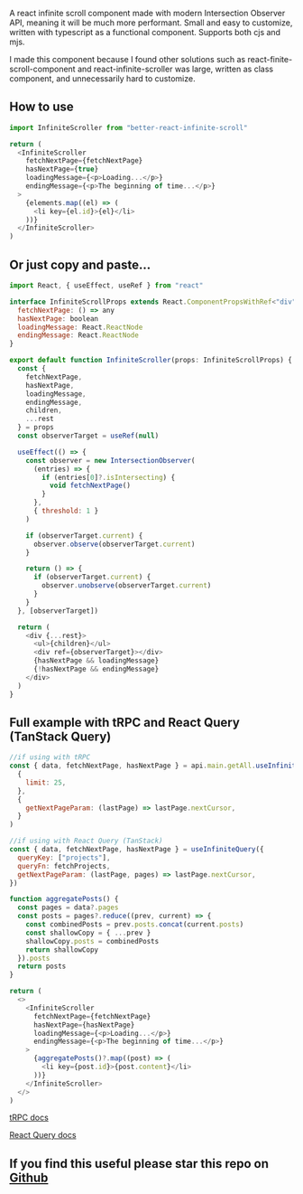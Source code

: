A react infinite scroll component made with modern Intersection Observer API, meaning it will be much more performant. Small and easy to customize, written with typescript as a functional component. Supports both cjs and mjs.

I made this component because I found other solutions such as react-finite-scroll-component and react-infinite-scroller was large, written as class component, and unnecessarily hard to customize.

## How to use

```js
import InfiniteScroller from "better-react-infinite-scroll"

return (
  <InfiniteScroller
    fetchNextPage={fetchNextPage}
    hasNextPage={true}
    loadingMessage={<p>Loading...</p>}
    endingMessage={<p>The beginning of time...</p>}
  >
    {elements.map((el) => (
      <li key={el.id}>{el}</li>
    ))}
  </InfiniteScroller>
)
```

## Or just copy and paste...

```js
import React, { useEffect, useRef } from "react"

interface InfiniteScrollProps extends React.ComponentPropsWithRef<"div"> {
  fetchNextPage: () => any
  hasNextPage: boolean
  loadingMessage: React.ReactNode
  endingMessage: React.ReactNode
}

export default function InfiniteScroller(props: InfiniteScrollProps) {
  const {
    fetchNextPage,
    hasNextPage,
    loadingMessage,
    endingMessage,
    children,
    ...rest
  } = props
  const observerTarget = useRef(null)

  useEffect(() => {
    const observer = new IntersectionObserver(
      (entries) => {
        if (entries[0]?.isIntersecting) {
          void fetchNextPage()
        }
      },
      { threshold: 1 }
    )

    if (observerTarget.current) {
      observer.observe(observerTarget.current)
    }

    return () => {
      if (observerTarget.current) {
        observer.unobserve(observerTarget.current)
      }
    }
  }, [observerTarget])

  return (
    <div {...rest}>
      <ul>{children}</ul>
      <div ref={observerTarget}></div>
      {hasNextPage && loadingMessage}
      {!hasNextPage && endingMessage}
    </div>
  )
}
```

## Full example with tRPC and React Query (TanStack Query)

```js
//if using with tRPC
const { data, fetchNextPage, hasNextPage } = api.main.getAll.useInfiniteQuery(
  {
    limit: 25,
  },
  {
    getNextPageParam: (lastPage) => lastPage.nextCursor,
  }
)

//if using with React Query (TanStack)
const { data, fetchNextPage, hasNextPage } = useInfiniteQuery({
  queryKey: ["projects"],
  queryFn: fetchProjects,
  getNextPageParam: (lastPage, pages) => lastPage.nextCursor,
})

function aggregatePosts() {
  const pages = data?.pages
  const posts = pages?.reduce((prev, current) => {
    const combinedPosts = prev.posts.concat(current.posts)
    const shallowCopy = { ...prev }
    shallowCopy.posts = combinedPosts
    return shallowCopy
  }).posts
  return posts
}

return (
  <>
    <InfiniteScroller
      fetchNextPage={fetchNextPage}
      hasNextPage={hasNextPage}
      loadingMessage={<p>Loading...</p>}
      endingMessage={<p>The beginning of time...</p>}
    >
      {aggregatePosts()?.map((post) => (
        <li key={post.id}>{post.content}</li>
      ))}
    </InfiniteScroller>
  </>
)
```

[tRPC docs](https://trpc.io/docs/client/react/useInfiniteQuery)

[React Query docs](https://tanstack.com/query/v4/docs/react/guides/infinite-queries)

## If you find this useful please star this repo on [Github](https://github.com/Apestein/better-react-infinite-scroll)
